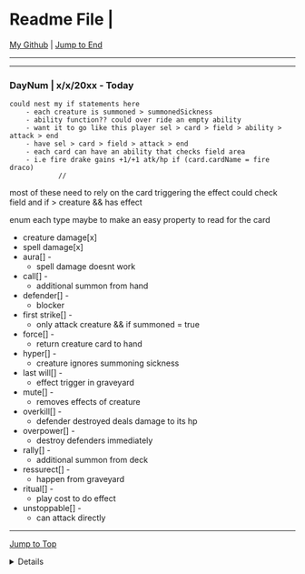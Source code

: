 <div id="top-of-doc"></div>

# Readme File |

[My Github](https://github.com/popados) | [Jump to End](#end-of-doc)

---

---

### DayNum | x/x/20xx - Today

```
could nest my if statements here
    - each creature is summoned > summonedSickness
    - ability function?? could over ride an empty ability
    - want it to go like this player sel > card > field > ability > attack > end
    - have sel > card > field > attack > end
    - each card can have an ability that checks field area
    - i.e fire drake gains +1/+1 atk/hp if (card.cardName = fire draco)
            //
```

most of these need to rely on the card triggering the effect
could check field and if > creature && has effect

enum each type maybe to make an easy property to read for the card

- creature damage[x]
- spell damage[x]
- aura[] -
  - spell damage doesnt work
- call[] -
  - additional summon from hand
- defender[] -
  - blocker
- first strike[] -
  - only attack creature && if summoned = true
- force[] -
  - return creature card to hand
- hyper[] -
  - creature ignores summoning sickness
- last will[] -
  - effect trigger in graveyard
- mute[] -
  - removes effects of creature
- overkill[] -
  - defender destroyed deals damage to its hp
- overpower[] -
  - destroy defenders immediately
- rally[] -
  - additional summon from deck
- ressurect[] -
  - happen from graveyard
- ritual[] -
  - play cost to do effect
- unstoppable[] -
  - can attack directly

---

[Jump to Top](#top-of-doc)

<div id="end-of-doc"></div>

<details>
## Notes :
</details>
